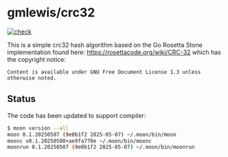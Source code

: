# gmlewis/crc32
[![check](https://github.com/gmlewis/moonbit-crc32/actions/workflows/check.yml/badge.svg)](https://github.com/gmlewis/moonbit-crc32/actions/workflows/check.yml)

This is a simple crc32 hash algorithm based on the Go Rosetta Stone implementation found here:
https://rosettacode.org/wiki/CRC-32
which has the copyright notice:

```
Content is available under GNU Free Document License 1.3 unless otherwise noted.
```

## Status

The code has been updated to support compiler:

```bash
$ moon version --all
moon 0.1.20250507 (9e0b1f2 2025-05-07) ~/.moon/bin/moon
moonc v0.1.20250508+ae9fa770e ~/.moon/bin/moonc
moonrun 0.1.20250507 (9e0b1f2 2025-05-07) ~/.moon/bin/moonrun
```
